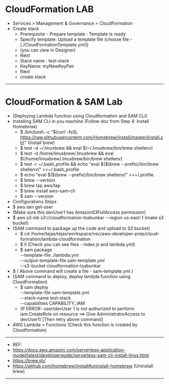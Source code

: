 # CloudFormation LAB

- Services > Management & Governance > CloudFormation
- Create stack
  - Prerequisite - Prepare template : Template is ready
  - Specify template: Upload a template file (choose file - [./CloudFormationTemplate.yml])
  - (you can view in Designer)
  - Next
  - Stack name : test-stack
  - KeyName: myNewKeyPair
  - Next
  - create stack

---

# CloudFormation & SAM Lab

- (Deploying Lambda function using Cloudformation and SAM CLI)
- Installing SAM CLI in you machine (Follow doc from Step 4: Install Homebrew)
  - $ /bin/bash -c "$(curl -fsSL https://raw.githubusercontent.com/Homebrew/install/master/install.sh)" (Install brew)
  - $ test -d ~/.linuxbrew && eval $(~/.linuxbrew/bin/brew shellenv)
  - $ test -d /home/linuxbrew/.linuxbrew && eval $(/home/linuxbrew/.linuxbrew/bin/brew shellenv)
  - $ test -r ~/.bash_profile && echo "eval \$($(brew --prefix)/bin/brew shellenv)" >>~/.bash_profile
  - $ echo "eval \$($(brew --prefix)/bin/brew shellenv)" >>~/.profile
  - \$ brew --version
  - \$ brew tap aws/tap
  - \$ brew install aws-sam-cli
  - \$ sam --version
- Configurations Steps
- \$ aws iam get-user
- (Make sure this devUser1 has AmazonS3FullAccess permission)
- \$ aws s3 mb s3://cloudformation-tsabunkar --region us-east-1 (make s3 bucket)
- (SAM command to package up the code and upload to S3 bucket)
  - \$ cd /home/tejas/tejas/workspace/vsc/aws-developer-prep/cloud-formation/lambda-cloudformation
  - \$ ll (Check you can see files - index.js and lambda.yml)
  - \$ sam package \
    --template-file ./lambda.yml \
    --output-template-file sam-template.yml \
    --s3-bucket cloudformation-tsabunkar
- \$ ( Above command will create a file - sam-template.yml )
- (SAM command to deploy, deploy lambda function using CloudFormation)
  - \$ sam deploy \
    --template-file sam-template.yml \
    --stack-name test-stack \
    --capabilities CAPABILITY_IAM
  - (If ERROR- user/devUser 1 is not authorized to perform: iam:CreateRole on resource ==> Give AdministratorAccess to devUser1) [Then retry above command]
- AWS Lambda > Functions (Check this function is created by Cloudformation)

---

- REF:
- https://docs.aws.amazon.com/serverless-application-model/latest/developerguide/serverless-sam-cli-install-linux.html
- https://brew.sh/
- https://github.com/homebrew/install#uninstall-homebrew (Uninstall brew)

---
